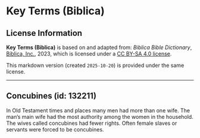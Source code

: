# Key Terms (Biblica)

## License Information

**Key Terms (Biblica)** is based on and adapted from: _Biblica Bible Dictionary_, [Biblica, Inc.](https://www.biblica.com/), 2023, which is licensed under a [CC BY-SA 4.0 license](https://creativecommons.org/licenses/by-sa/4.0/legalcode.en).

This markdown version (created `2025-10-20`) is provided under the same license.



--------------------------------

## Concubines (id: 132211)

In Old Testament times and places many men had more than one wife. The man’s main wife had the most authority among the women in the household. The wives called concubines had fewer rights. Often female slaves or servants were forced to be concubines.


